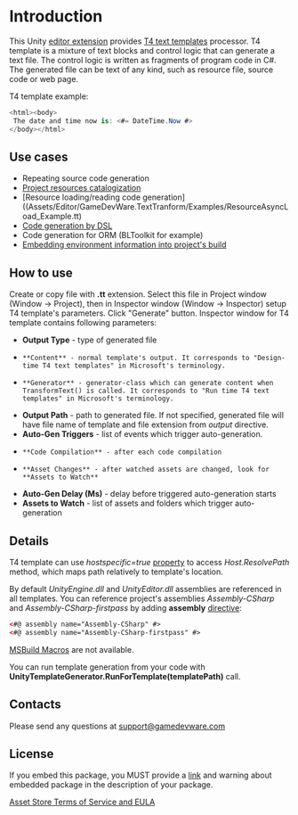# Introduction
This Unity [editor extension](https://www.assetstore.unity3d.com/#!/content/63294) provides [T4 text templates](https://msdn.microsoft.com/en-US/library/bb126445.aspx) processor. 
T4 template is a mixture of text blocks and control logic that can generate a text file. The control logic is written as fragments of program code in C#.
The generated file can be text of any kind, such as resource file, source code or web page.

T4 template example:
```csharp
<html><body>
 The date and time now is: <#= DateTime.Now #>
</body></html>
```

## Use cases
* Repeating source code generation
* [Project resources catalogization](Assets/Editor/GameDevWare.TextTranform/Examples/FileList_Example.tt)
* [Resource loading/reading code generation]((Assets/Editor/GameDevWare.TextTranform/Examples/ResourceAsyncLoad_Example.tt)
* [Code generation by DSL](Assets/Editor/GameDevWare.TextTranform/Examples/DSL_Example.tt)
* Code generation for ORM (BLToolkit for example)
* [Embedding environment information into project's build](Assets/Editor/GameDevWare.TextTranform/Examples/EnvironmentInfo_Example.tt)
	
## How to use
Create or copy file with **.tt** extension. Select this file in Project window (Window -> Project), then in Inspector window (Window -> Inspector) setup T4 template's parameters. Click "Generate" button.
Inspector window for T4 template contains following parameters:
*	**Output Type** - type of generated file
  *		**Content** - normal template's output. It corresponds to "Design-time T4 text templates" in Microsoft's terminology.
  *		**Generator** - generator-class which can generate content when TransformText() is called. It corresponds to "Run time T4 text templates" in Microsoft's terminology.
*	**Output Path** - path to generated file. If not specified, generated file will have file name of template and file extension from *output* directive.
*	**Auto-Gen Triggers** - list of events which trigger auto-generation.
  *		**Code Compilation** - after each code compilation
  *		**Asset Changes** - after watched assets are changed, look for **Assets to Watch**
*	**Auto-Gen Delay (Ms)** - delay before triggered auto-generation starts
*	**Assets to Watch** - list of assets and folders which trigger auto-generation

## Details
T4 template can use *hostspecific=true* [property](https://msdn.microsoft.com/en-us/library/bb126478.aspx#Anchor_4) to access *Host.ResolvePath* method, which maps path relatively to template's location.

By default *UnityEngine.dll* and *UnityEditor.dll* assemblies are referenced in all templates. 
You can reference project's assemblies *Assembly-CSharp* and *Assembly-CSharp-firstpass* by adding **assembly** [directive]((https://msdn.microsoft.com/en-us/library/bb126478.aspx#Anchor_3)):
```xml
<#@ assembly name="Assembly-CSharp" #>
<#@ assembly name="Assembly-CSharp-firstpass" #>
```

[MSBuild Macros](https://msdn.microsoft.com/en-US/library/c02as0cs.aspx) are not available.

You can run template generation from your code with **UnityTemplateGenerator.RunForTemplate(templatePath)** call.

## Contacts
Please send any questions at support@gamedevware.com

## License
If you embed this package, you MUST provide a [link](https://www.assetstore.unity3d.com/#!/content/63294) and warning about embedded package in the description of your package.

[Asset Store Terms of Service and EULA](LICENSE.md)
